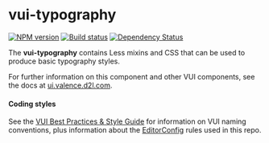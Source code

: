 # vui-typography
[![NPM version][npm-image]][npm-url]
[![Build status][ci-image]][ci-url]
[![Dependency Status][dependencies-image]][dependencies-url]

The **vui-typography** contains Less mixins and CSS that can be used to produce basic typography styles.

For further information on this component and other VUI components, see the docs at [ui.valence.d2l.com](http://ui.valence.d2l.com/).

#### Coding styles
See the [VUI Best Practices & Style Guide](https://github.com/Brightspace/valence-ui-docs/wiki/Best-Practices-&-Style-Guide) for information on VUI naming conventions, plus information about the [EditorConfig](http://editorconfig.org) rules used in this repo.

[npm-url]: https://www.npmjs.org/package/vui-typography
[npm-image]: https://img.shields.io/npm/v/vui-typography.svg
[ci-url]: https://travis-ci.org/Brightspace/valence-ui-typography
[ci-image]: https://img.shields.io/travis-ci/Brightspace/valence-ui-typography.svg
[dependencies-url]: https://david-dm.org/brightspace/valence-ui-typography
[dependencies-image]: https://img.shields.io/david/Brightspace/valence-ui-typography.svg
